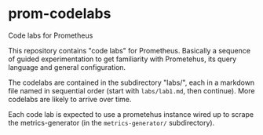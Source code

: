 # prom-codelabs
Code labs  for Prometheus

This repository contains "code labs" for Prometheus. Basically a
sequence of guided experimentation to get familiarity with Prometehus,
its query language and general configuration.

The codelabs are contained in the subdirectory "labs/", each in a markdown file named in sequential order (start with `labs/lab1.md`, then continue). More codelabs are likely to arrive over time.

Each code lab is expected to use a prometehus instance wired up to
scrape the metrics-generator (in the `metrics-generator/` subdirectory).
